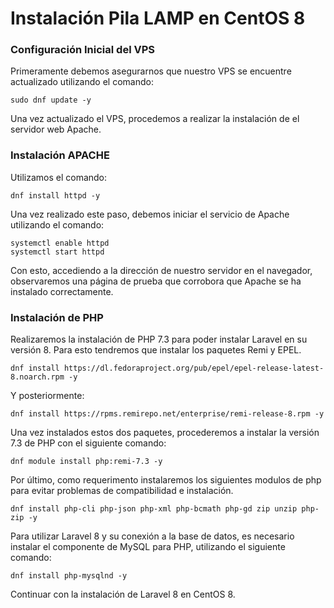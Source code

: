 
# Instalación Pila LAMP en CentOS 8

### Configuración Inicial del VPS

Primeramente debemos asegurarnos que nuestro VPS se encuentre actualizado utilizando el comando:

```
sudo dnf update -y
```

Una vez actualizado el VPS, procedemos a realizar la instalación de el servidor web Apache.

### Instalación APACHE

Utilizamos el comando:

```
dnf install httpd -y
```

Una vez realizado este paso, debemos iniciar el servicio de Apache utilizando el comando:
```
systemctl enable httpd
systemctl start httpd
```
Con esto, accediendo a la dirección de nuestro servidor en el navegador, observaremos una página de prueba que corrobora que Apache se ha instalado correctamente.

### Instalación de PHP
Realizaremos la instalación de PHP 7.3 para poder instalar Laravel en su versión 8. Para esto tendremos que instalar los paquetes Remi y EPEL.

```
dnf install https://dl.fedoraproject.org/pub/epel/epel-release-latest-8.noarch.rpm -y
```
Y posteriormente:
```
dnf install https://rpms.remirepo.net/enterprise/remi-release-8.rpm -y
```
Una vez instalados estos dos paquetes, procederemos a instalar la versión 7.3 de PHP con el siguiente comando:
```
dnf module install php:remi-7.3 -y
```
Por último, como requerimento instalaremos los siguientes modulos de php para evitar problemas de compatibilidad e instalación.
```
dnf install php-cli php-json php-xml php-bcmath php-gd zip unzip php-zip -y
```
Para utilizar Laravel 8 y su conexión a la base de datos, es necesario instalar el componente de MySQL para PHP, utilizando el siguiente comando:
```
dnf install php-mysqlnd -y
```
Continuar con la instalación de Laravel 8 en CentOS 8.
